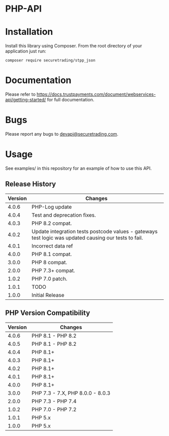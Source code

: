 # PHP-API

# Installation

Install this library using Composer.  From the root directory of your application just run:

    composer require securetrading/stpp_json
    
# Documentation

Please refer to https://docs.trustpayments.com/document/webservices-api/getting-started/ for full documentation.

# Bugs

Please report any bugs to devapi@securetrading.com.

# Usage

See examples/ in this repository for an example of how to use this API.

## Release History

| Version | Changes                                                                                               |
|---------|-------------------------------------------------------------------------------------------------------|
| 4.0.6   | PHP-Log update                                                                                        |
| 4.0.4   | Test and deprecation fixes.                                                                           |
| 4.0.3   | PHP 8.2 compat.                                                                                       |
| 4.0.2   | Update integration tests postcode values - gateways test logic was updated causing our tests to fail. |
| 4.0.1   | Incorrect data ref                                                                                    |
| 4.0.0   | PHP 8.1 compat.                                                                                       |
| 3.0.0   | PHP 8 compat.                                                                                         |
| 2.0.0   | PHP 7.3+ compat.                                                                                      |
| 1.0.2   | PHP 7.0 patch.                                                                                        |
| 1.0.1   | TODO                                                                                                  |
| 1.0.0   | Initial Release                                                                                       |

## PHP Version Compatibility

| Version | Changes                          |
|---------|----------------------------------|
| 4.0.6   | PHP 8.1 - PHP 8.2                |
| 4.0.5   | PHP 8.1 - PHP 8.2                |
| 4.0.4   | PHP 8.1+                         |
| 4.0.3   | PHP 8.1+                         |
| 4.0.2   | PHP 8.1+                         |
| 4.0.1   | PHP 8.1+                         |
| 4.0.0   | PHP 8.1+                         |
| 3.0.0   | PHP 7.3 - 7.X, PHP 8.0.0 - 8.0.3 |
| 2.0.0   | PHP 7.3 - PHP 7.4                |
| 1.0.2   | PHP 7.0 - PHP 7.2                |
| 1.0.1   | PHP 5.x                          |
| 1.0.0   | PHP 5.x                          |
